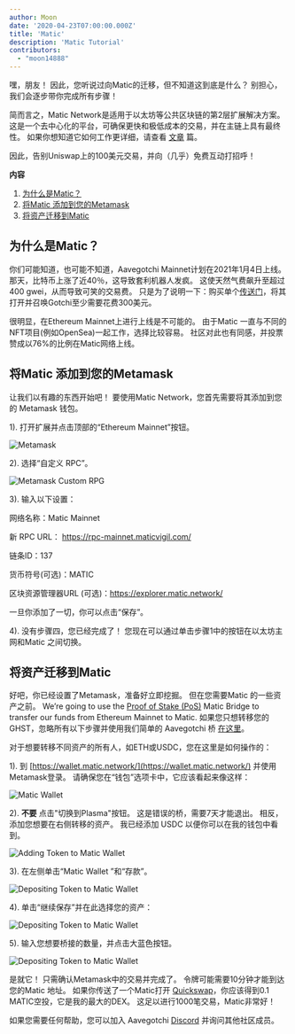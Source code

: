 ```yaml
---
author: Moon
date: '2020-04-23T07:00:00.000Z'
title: 'Matic'
description: 'Matic Tutorial'
contributors:
  - "moon14888"
---
```


嘿，朋友！ 因此，您听说过向Matic的迁移，但不知道这到底是什么？ 别担心，我们会逐步带你完成所有步骤！

简而言之，Matic Network是适用于以太坊等公共区块链的第2层扩展解决方案。 这是一个去中心化的平台，可确保更快和极低成本的交易，并在主链上具有最终性。 如果你想知道它如何工作更详细，请查看 [文章](https://medium.com/matic-network/what-is-matic-network-466a2c493ae1) 篇。

因此，告别Uniswap上的100美元交易，并向（几乎）免费互动打招呼！

<div class="contentsBox">

**内容**

<ol>
<li><a href=#why-matic->为什么是Matic？</a></li>
<li><a href=#adding-matic-to-your-metamask>将Matic 添加到您的Metamask</a></li>
<li><a href=#bridging-assets-to-matic>将资产迁移到Matic</a></li>
</ol>

</div>

## 为什么是Matic？

你们可能知道，也可能不知道，Aavegotchi Mainnet计划在2021年1月4日上线。 那天，比特币上涨了近40％，这导致套利机器人发疯。 这使天然气费飙升至超过400 gwei，从而导致可笑的交易费。 只是为了说明一下：购买单个[传送门](/portals)，将其打开并召唤Gotchi至少需要花费300美元。

很明显，在Ethereum Mainnet上进行上线是不可能的。 由于Matic 一直与不同的NFT项目(例如OpenSea)一起工作，选择比较容易。 社区对此也有同感，并投票赞成以76%的比例在Matic网络上线。

## 将Matic 添加到您的Metamask

让我们以有趣的东西开始吧！ 要使用Matic Network，您首先需要将其添加到您的 Metamask 钱包。

1). 打开扩展并点击顶部的“Ethereum  Mainnet”按钮。

<img class = "bodyImage" src = "/matic/metamask.png" alt = "Metamask" />

2). 选择“自定义 RPC”。

<img class = "bodyImage" src = "/matic/metamask-custom-RPC.png" alt = "Metamask Custom RPG" />

3). 输入以下设置：

网络名称：Matic Mainnet

新 RPC URL： https://rpc-mainnet.maticvigil.com/

链条ID：137

货币符号(可选)：MATIC

区块资源管理器URL (可选)：https://explorer.matic.network/

一旦你添加了一切，你可以点击“保存”。

4). 没有步骤四，您已经完成了！ 您现在可以通过单击步骤1中的按钮在以太坊主网和Matic 之间切换。

## 将资产迁移到Matic
好吧，你已经设置了Metamask，准备好立即挖掘。 但在您需要Matic 的一些资产之前。 We’re going to use the [Proof of Stake (PoS)](/glossary#proof-of-stake) Matic Bridge to transfer our funds from Ethereum Mainnet to Matic. 如果您只想转移您的 GHST，忽略所有以下步骤并使用我们简单的 Aavegotchi 桥 [在这里](https://aavegotchi.com/bridge)。

对于想要转移不同资产的所有人，如ETH或USDC，您在这里是如何操作的：

1). 到 [https://wallet.matic.network/](https://wallet.matic.network/) 并使用Metamask登录。 请确保您在“钱包”选项卡中，它应该看起来像这样：

<img class = "bodyImage" src = "/matic/matic-wallet.png" alt = "Matic Wallet" />

2). **不要** 点击"切换到Plasma"按钮。 这是错误的桥，需要7天才能退出。 相反，添加您想要在右侧转移的资产。 我已经添加 USDC 以便你可以在我的钱包中看到。

<img class = "bodyImage" src = "/matic/matic-wallet-add-token.png" alt = "Adding Token to Matic Wallet" />

3). 在左侧单击“Matic Wallet ”和“存款”。

<img class = "bodyImage" src = "/matic/matic-wallet-deposit.png" alt = "Depositing Token to Matic Wallet" />

4). 单击“继续保存”并在此选择您的资产：

<img class = "bodyImage" src = "/matic/matic-wallet-deposit2.png" alt = "Depositing Token to Matic Wallet" />

5). 输入您想要桥接的数量，并点击大蓝色按钮。

<img class = "bodyImage" src = "/matic/matic-wallet-deposit3.png" alt = "Depositing Token to Matic Wallet" />

是就它！ 只需确认Metamask中的交易并完成了。 令牌可能需要10分钟才能到达您的Matic 地址。 如果你传送了一个Matic打开 [Quickswap](https://quickswap.exchange/)，你应该得到0.1 MATIC空投，它是我的最大的DEX。 这足以进行1000笔交易，Matic非常好！

如果您需要任何帮助，您可以加入 Aavegotchi [Discord](https://discord.com/invite/rttCTkZ) 并询问其他社区成员。